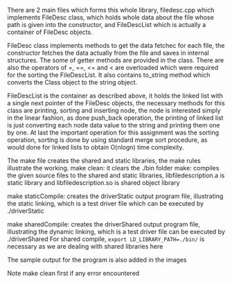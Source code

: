 There are 2 main files which forms this whole library, filedesc.cpp which implements FileDesc class, which holds whole data about the file whose path is given into the constructor, and FileDescList which is actually a container of FileDesc objects.

FileDesc class implements methods to get the data fetchec for each file, the constructor fetches the data actually from the file and saves in internal structures. The some of getter methods are provided in the class. There are also the operators of =, ==, <= and < are overloaded which were required for the sorting the FileDescList. It also contains to_string method which converts the Class object to the string object.

FileDescList is the container as described above, it holds the linked list with a single next pointer of the FileDesc objects, the necessary methods for this class are printing, sorting and inserting node, the node is interested simply in the linear fashion, as done push_back operation, the printing of linked list is just converting each node data value to the string and printing them one by one. At last the important operation for this assignment was the sorting operation, sorting is done by using standard merge sort procedure, as would done for linked lists to obtain O(nlogn) time complexity.

The make file creates the shared and static libraries, the make rules illustrate the working.
make clean: it clears the ./bin folder
make: compiles the given source files to the shared and static libraries, libfiledescription.a is static library and libfiledescription.so is shared object library

make staticCompile: creates the driverStatic output program file, illustrating the static linking, which is a test driver file which can be executed by ./driverStatic

make sharedCompile: creates the driverShared output program file, illustrating the dynamic linking, which is a test driver file can be executed by ./driverShared
For shared compile, `export LD_LIBRARY_PATH=./bin/` is necessary as we are dealing with shared libraries here

The sample output for the program is also added in the images

Note make clean first if any error encountered
